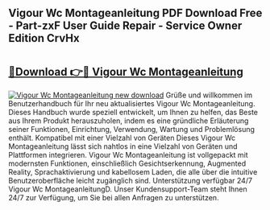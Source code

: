## Vigour Wc Montageanleitung PDF Download Free - Part-zxF User Guide Repair - Service Owner Edition CrvHx

# <h2><a href="http://df79wkj.blite.top/?on=Vigour+Wc+Montageanleitung">🔗Download 👉🔴 Vigour Wc Montageanleitung</a></h2>

[![Vigour Wc Montageanleitung new download](https://i.imgur.com/lujVjoI.png)](http://df79wkj.blite.top/?on=Vigour+Wc+Montageanleitung)
Grüße und willkommen im Benutzerhandbuch für Ihr neu aktualisiertes Vigour Wc Montageanleitung. Dieses Handbuch wurde speziell entwickelt, um Ihnen zu helfen, das Beste aus Ihrem Produkt herauszuholen, indem es eine gründliche Erläuterung seiner Funktionen, Einrichtung, Verwendung, Wartung und Problemlösung enthält. Kompatibel mit einer Vielzahl von Geräten Dieses Vigour Wc Montageanleitung lässt sich nahtlos in eine Vielzahl von Geräten und Plattformen integrieren. Vigour Wc Montageanleitung ist vollgepackt mit modernsten Funktionen, einschließlich Gesichtserkennung, Augmented Reality, Sprachaktivierung und kabellosem Laden, die alle über die intuitive Benutzeroberfläche leicht zugänglich sind. Unterstützung verfügbar 24/7 Vigour Wc MontageanleitungD. Unser Kundensupport-Team steht Ihnen 24/7 zur Verfügung, um Sie bei allen Anfragen zu unterstützen.
